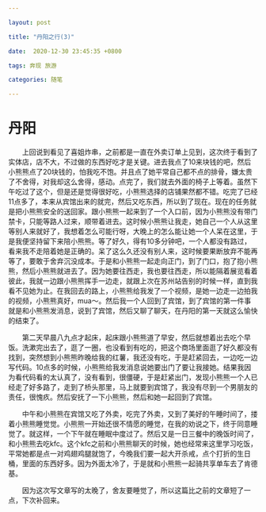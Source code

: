 ```yaml
---

layout: post

title: "丹阳之行(3)"

date:  2020-12-30 23:45:35 +0800

tags: 奔现 旅游

categories: 随笔

---
```


# 丹阳

&emsp;&emsp;上回说到看见了喜姐炸串，之前都是一直在外卖订单上见到，这次终于看到了实体店，店不大，不过做的东西好吃才是关键。进去我点了10来块钱的吧，然后小熊熊点了20块钱的，怕我吃不饱。并且点了她平常自己都不点的排骨，嫌太贵了不舍得，对我却这么舍得，感动。点完了，我们就去外面的椅子上等着。虽然下午吃过了这个，但是还是觉得很好吃，小熊熊选择的店铺果然都不错。吃完了已经11点多了，本来从宾馆出来的就完，然后又吃东西，所以到了现在。现在的任务就是把小熊熊安全的送回家。跟小熊熊一起来到了一个入口前，因为小熊熊没有带门禁卡，只能等路人过来，顺带着进去。这时候小熊熊让我走，她自己一个人从这里等别人来就好了，我想着怎么可能行呀，大晚上的怎么能让她一个人呆在这里，于是我便坚持留下来陪小熊熊。等了好久，得有10多分钟吧，一个人都没有路过，看来我不走陪着她是正确的。呆了这么久还没有别人来，这时候要果断放弃不能再等了，要敢于舍弃沉没成本。于是和小熊熊一起走向正门，到了门口，抱了抱小熊熊，然后小熊熊就进去了。因为她要往西走，我也要往西走，所以能隔着展览看着彼此，我就一边跟小熊熊挥手一边走，就跟上次在苏州站告别的时候一样，直到我看不见她为止。在我回去的路上，小熊熊给我发了一个视频，是她一边走一边拍我的视频，小熊熊真好，mua～。然后我一个人回到了宾馆，到了宾馆的第一件事就是和小熊熊发消息，说到了宾馆，然后又聊了聊天，在丹阳的第一天就这么愉快的结束了。

&emsp;&emsp;第二天早晨八九点才起床，起床跟小熊熊道了早安，然后就想着出去吃个早饭。洗漱完出去了，逛了一圈，也没看到有吃的，把这个商场里面逛了好久都没有找到，突然想到小熊熊昨晚给我的红薯，我还没有吃，于是赶紧回去，一边吃一边写代码。10点多的时候，小熊熊给我发消息说她要出门了要让我接她。结果我因为看代码看的太认真了，没有看到，很僵硬，于是赶紧出门，发现小熊熊一个人已经走了好多路了，走到了桥头那里，马上就要到宾馆了，我没有尽到一个男朋友的责任，很愧疚。然后安抚了一下小熊熊，然后和她一起回到了宾馆。

&emsp;&emsp;中午和小熊熊在宾馆又吃了外卖，吃完了外卖，又到了美好的午睡时间了，搂着小熊熊睡觉觉。小熊熊一开始还很不情愿的睡觉，在我的劝说之下，终于同意睡觉了。就这样，一个下午就在睡眠中度过了。然后又是一日三餐中的晚饭时间了，和小熊熊去吃kfc。这个kfc之前和小熊熊聊天的时候，她也经常来这里学习吃饭，平常她都是点一对鸡翅鸡腿就饱了，今晚我们要一起大开杀戒，点个打折的生日桶，里面的东西好多。因为外面太冷了，于是就和小熊熊一起骑共享单车去了肯德基。

&emsp;&emsp;因为这次写文章写的太晚了，舍友要睡觉了，所以这篇比之前的文章短了一点，下次补回来。

